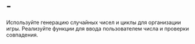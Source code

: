 # -
Используйте генерацию случайных чисел и циклы для организации игры. Реализуйте функции для ввода пользователем числа и проверки совпадения.
